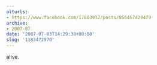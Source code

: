 ```yaml
---
alturls:
- https://www.facebook.com/17803937/posts/856457420479
archive:
- 2007-07
date: '2007-07-03T14:29:30+00:00'
slug: '1183472970'
---
```


alive.

